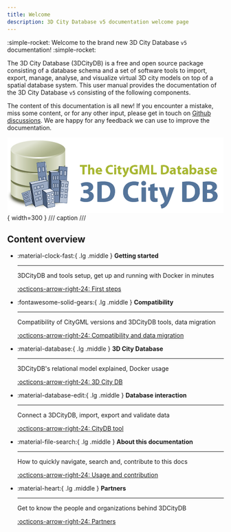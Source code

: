 ```yaml
---
title: Welcome
description: 3D City Database v5 documentation welcome page
---
```


:simple-rocket: Welcome to the brand new 3D City Database `v5` documentation! :simple-rocket:

The 3D City Database (3DCityDB) is a free and open source package consisting of a database schema and a set of software tools to import, export, manage, analyse, and visualize virtual 3D city models on top of a spatial database system. This user manual provides the documentation of the 3D City Database `v5` consisting of the following components.

The content of this documentation is all new! If you encounter a mistake, miss some content, or for any other input, please get in touch on [Github discussions](https://github.com/3dcitydb/3dcitydb-mkdocs/discussions). We are happy for any feedback we can use to improve the documentation.

![3DCityDB logo](./assets/img/logos/3dcitydb-logo-long.png){ width=300 }
/// caption
///

## Content overview

<div class="grid cards" markdown>

- :material-clock-fast:{ .lg .middle } __Getting started__

    ---

    3DCityDB and tools setup, get up and running with Docker in minutes

    [:octicons-arrow-right-24: First steps](first-steps/index.md)

- :fontawesome-solid-gears:{ .lg .middle } __Compatibility__

    ---

    Compatibility of CityGML versions and 3DCityDB tools, data migration

    [:octicons-arrow-right-24: Compatibility and data migration](compatibility.md)

- :material-database:{ .lg .middle } __3D City Database__

    ---

    3DCityDB's relational model explained, Docker usage

    [:octicons-arrow-right-24: 3D City DB](3dcitydb/index.md)

- :material-database-edit:{ .lg .middle } __Database interaction__

    ---

    Connect a 3DCityDB, import, export and validate data

    [:octicons-arrow-right-24: CityDB tool](citydb-tool/index.md)

- :material-file-search:{ .lg .middle } __About this documentation__

    ---

    How to quickly navigate, search and, contribute to this docs

    [:octicons-arrow-right-24: Usage and contribution](usage-contrib.md)

- :material-heart:{ .lg .middle } __Partners__

    ---

    Get to know the people and organizations behind 3DCityDB

    [:octicons-arrow-right-24: Partners](partners/index.md)

</div>
